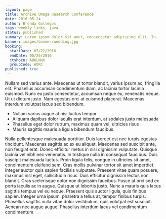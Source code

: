 ```yaml
---
layout: page
title: Archive Omega Research Conference
date: 2016-05-24
author: Brenda Gallegos
tags: weekly links, java
status: published
summary: Lorem ipsum dolor sit amet, consectetur adipiscing elit. In.
banner: images/banner/wedding.jpg
booking:
  startDate: 05/22/2016
  endDate: 05/26/2016
  ctyhocn: AUOLNHX
  groupCode: AORC
published: true
---
```

Nullam sed varius ante. Maecenas ut tortor blandit, varius ipsum ac, fringilla elit. Phasellus accumsan condimentum diam, ac lacinia tortor lacinia euismod. Nunc eu justo consectetur, accumsan neque eu, venenatis neque. Ut ut dictum justo. Nam egestas orci at euismod placerat. Maecenas interdum volutpat lacus sed bibendum.

* Nullam varius augue at nisi luctus tempor
* Aliquam dapibus dolor iaculis erat interdum, at sodales justo malesuada
* Phasellus eget dolor rutrum, maximus quam vel, ultricies risus
* Mauris sagittis mauris a ligula bibendum faucibus.

Nulla pellentesque malesuada porttitor. Duis laoreet est nec turpis egestas tincidunt. Maecenas sagittis ac ex eu aliquet. Maecenas sed suscipit ante, non feugiat erat. Donec efficitur metus in nisi dignissim vulputate. Quisque lacinia vel nibh nec venenatis. In tristique nulla in consequat faucibus. Duis suscipit malesuada luctus. Proin ligula felis, congue in ultricies sit amet, condimentum eleifend sem. Cras mollis pulvinar tortor sit amet imperdiet. Integer auctor quis sapien facilisis vulputate. Praesent vitae quam posuere, maximus nisl eget, sollicitudin risus. Duis efficitur dignissim lectus non blandit. Cras scelerisque dolor non dignissim faucibus.
Fusce at orci sed ex porta iaculis ac in augue. Quisque ut lobortis justo. Nunc a mauris quis lacus sagittis tempus vel eu neque. Praesent quis auctor ligula, quis finibus sapien. Integer urna ipsum, pharetra a tellus at, tempor finibus turpis. Phasellus sagittis nulla vitae dolor vestibulum, quis volutpat est suscipit. Aenean nec augue augue. Phasellus interdum lacus vel condimentum condimentum.
